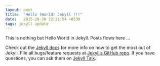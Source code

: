 ```yaml
---
layout: post
title:  "Hello (World) Jekyll !!!"
date:   2015-10-30 22:21:54 +0530
tags: jekyll update
---
```

This is nothing but Hello World in Jekyll. Posts flows here ...

Check out the [Jekyll docs][jekyll-docs] for more info on how to get the most out of Jekyll. File all bugs/feature requests at [Jekyll’s GitHub repo][jekyll-gh]. If you have questions, you can ask them on [Jekyll Talk][jekyll-talk].

[jekyll-docs]: http://jekyllrb.com/docs/home
[jekyll-gh]:   https://github.com/jekyll/jekyll
[jekyll-talk]: https://talk.jekyllrb.com/
